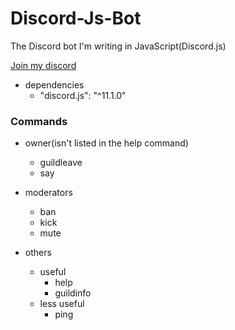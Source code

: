 # Discord-Js-Bot
The Discord bot I'm writing in JavaScript(Discord.js)

[Join my discord](https://discord.gg/XYySGKz)

- dependencies
  - "discord.js": "^11.1.0"

### Commands
- owner(isn't listed in the help command)
  - guildleave
  - say

- moderators
  - ban
  - kick
  - mute

- others
  - useful
    - help
    - guildinfo
  - less useful
    - ping
